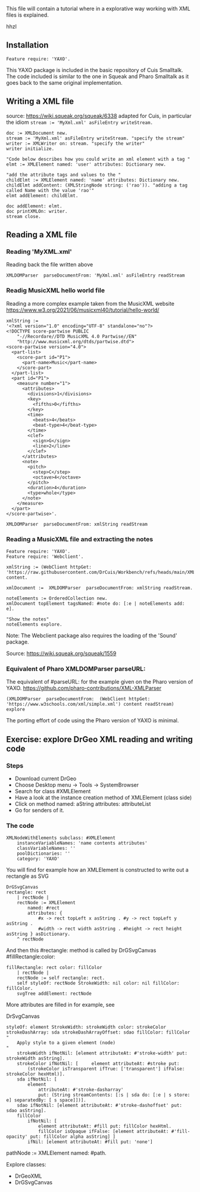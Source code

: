 This file will contain a tutorial where in a explorative way working with XML files is explained.

hhzl

## Installation
````
Feature require: 'YAXO'. 
````

This YAXO package is included in the basic repository of Cuis Smalltalk. The code included is similar to the one in Squeak and Pharo Smalltalk as it goes back to the same original implementation.

## Writing a XML file
source: https://wiki.squeak.org/squeak/6338
adapted for Cuis, in particular the idiom
`stream := 'MyXml.xml' asFileEntry writeStream.`

````
doc := XMLDocument new.
stream := 'MyXml.xml' asFileEntry writeStream. "specify the stream"
writer := XMLWriter on: stream. "specify the writer"
writer initialize.
 
"Code below describes how you could write an xml element with a tag "
elmt := XMLElement named: 'user' attributes: Dictionary new.
 
"add the attribute tags and values to the "
childElmt := XMLElement named: 'name' attributes: Dictionary new.
childElmt addContent: (XMLStringNode string: ('rao')). "adding a tag called Name with the value 'rao'"
elmt addElement: childElmt.
 
doc addElement: elmt.
doc printXMLOn: writer.
stream close.
````

## Reading a XML file

### Reading 'MyXML.xml'
Reading back the file written above

````
XMLDOMParser  parseDocumentFrom: 'MyXml.xml' asFileEntry readStream
````

### Readig MusicXML hello world file
Reading a more complex example taken from the MusicXML website
https://www.w3.org/2021/06/musicxml40/tutorial/hello-world/

````
xmlString := 
'<?xml version="1.0" encoding="UTF-8" standalone="no"?>
<!DOCTYPE score-partwise PUBLIC
    "-//Recordare//DTD MusicXML 4.0 Partwise//EN"
    "http://www.musicxml.org/dtds/partwise.dtd">
<score-partwise version="4.0">
  <part-list>
    <score-part id="P1">
      <part-name>Music</part-name>
    </score-part>
  </part-list>
  <part id="P1">
    <measure number="1">
      <attributes>
        <divisions>1</divisions>
        <key>
          <fifths>0</fifths>
        </key>
        <time>
          <beats>4</beats>
          <beat-type>4</beat-type>
        </time>
        <clef>
          <sign>G</sign>
          <line>2</line>
        </clef>
      </attributes>
      <note>
        <pitch>
          <step>C</step>
          <octave>4</octave>
        </pitch>
        <duration>4</duration>
        <type>whole</type>
      </note>
    </measure>
  </part>
</score-partwise>'.

XMLDOMParser  parseDocumentFrom: xmlString readStream
````

### Reading a MusicXML file and extracting the notes
````
Feature require: 'YAXO'.
Feature require: 'Webclient'.

xmlString := (WebClient httpGet: 'https://raw.githubusercontent.com/DrCuis/Workbench/refs/heads/main/XML/FrereJacques.xml') content.

xmlDocument :=  XMLDOMParser  parseDocumentFrom: xmlString readStream.

noteElements := OrderedCollection new.
xmlDocument topElement tagsNamed: #note do: [:e | noteElements add: e].

"Show the notes"
noteElements explore.
````
Note: The Webclient package also requires the loading of the 'Sound' package.

Source: https://wiki.squeak.org/squeak/1559

### Equivalent of Pharo XMLDOMParser parseURL:

The equivalent of #parseURL: for the example given on the Pharo version of YAXO.
https://github.com/pharo-contributions/XML-XMLParser

```
(XMLDOMParser  parseDocumentFrom:  (WebClient httpGet: 'https://www.w3schools.com/xml/simple.xml') content readStream) explore
```
The porting effort of code using the Pharo version of YAXO is minimal.

## Exercise: explore DrGeo XML reading and writing code

### Steps
- Download current DrGeo
- Choose Desktop menu -> Tools -> SystemBrowser
- Search for class #XMLElement
- Have a look at the instance creation method of XMLElement (class side)
- Click on method named: aString attributes: attributeList
- Go for senders of it.

### The code
````
XMLNodeWithElements subclass: #XMLElement
	instanceVariableNames: 'name contents attributes'
	classVariableNames: ''
	poolDictionaries: ''
	category: 'YAXO'
````

You will find for example how an XMLElement is constructed to write out a rectangle as SVG

````
DrGSvgCanvas
rectangle: rect
	| rectNode |
	rectNode := XMLElement 
		named: #rect 
		attributes: {
			#x -> rect topLeft x asString . #y -> rect topLeft y asString .
			#width -> rect width asString . #height -> rect height asString } asDictionary.
	^ rectNode
````

And then this #rectangle: method is called by DrGSvgCanvas #fillRectangle:color:

````
fillRectangle: rect color: fillColor
	| rectNode |
	rectNode := self rectangle: rect.
	self styleOf: rectNode StrokeWidth: nil color: nil fillColor: fillColor.
	svgTree addElement: rectNode
````

More attributes are filled in for example, see

DrSvgCanvas

````
styleOf: element StrokeWidth: strokeWidth color: strokeColor strokeDashArray: sda strokeDashArrayOffset: sdao fillColor: fillColor
"
	Apply style to a given element (node) 
"
	strokeWidth ifNotNil: [element attributeAt: #'stroke-width' put: strokeWidth asString].
	strokeColor ifNotNil: [		element attributeAt: #stroke put: 
		(strokeColor isTransparent ifTrue: ['transparent'] ifFalse:		strokeColor hexHtml)].
	sda ifNotNil: [
		element 
			attributeAt: #'stroke-dasharray' 
			put: (String streamContents: [:s | sda do: [:e | s store: e] separatedBy: [ s space]])].
	sdao ifNotNil: [element attributeAt: #'stroke-dashoffset' put: sdao asString].
	fillColor 
		ifNotNil: [
			element attributeAt: #fill put: fillColor hexHtml.
			fillColor isOpaque ifFalse: [element attributeAt: #'fill-opacity' put: fillColor alpha asString] ]
		ifNil: [element attributeAt: #fill put: 'none']

````


pathNode := XMLElement named: #path.

Explore classes:

- DrGeoXML
- DrGSvgCanvas

